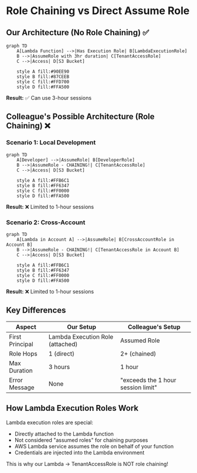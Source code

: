 # Role Chaining vs Direct Assume Role

## Our Architecture (No Role Chaining) ✅

```mermaid
graph TD
    A[Lambda Function] -->|Has Execution Role| B[LambdaExecutionRole]
    B -->|AssumeRole with 3hr duration| C[TenantAccessRole]
    C -->|Access| D[S3 Bucket]
    
    style A fill:#90EE90
    style B fill:#87CEEB
    style C fill:#FFD700
    style D fill:#FFA500
```

**Result:** ✅ Can use 3-hour sessions

## Colleague's Possible Architecture (Role Chaining) ❌

### Scenario 1: Local Development
```mermaid
graph TD
    A[Developer] -->|AssumeRole| B[DeveloperRole]
    B -->|AssumeRole - CHAINING!| C[TenantAccessRole]
    C -->|Access| D[S3 Bucket]
    
    style A fill:#FFB6C1
    style B fill:#FF6347
    style C fill:#FF0000
    style D fill:#FFA500
```

**Result:** ❌ Limited to 1-hour sessions

### Scenario 2: Cross-Account
```mermaid
graph TD
    A[Lambda in Account A] -->|AssumeRole| B[CrossAccountRole in Account B]
    B -->|AssumeRole - CHAINING!| C[TenantAccessRole in Account B]
    C -->|Access| D[S3 Bucket]
    
    style A fill:#FFB6C1
    style B fill:#FF6347
    style C fill:#FF0000
    style D fill:#FFA500
```

**Result:** ❌ Limited to 1-hour sessions

## Key Differences

| Aspect | Our Setup | Colleague's Setup |
|--------|-----------|-------------------|
| First Principal | Lambda Execution Role (attached) | Assumed Role |
| Role Hops | 1 (direct) | 2+ (chained) |
| Max Duration | 3 hours | 1 hour |
| Error Message | None | "exceeds the 1 hour session limit" |

## How Lambda Execution Roles Work

Lambda execution roles are special:
- Directly attached to the Lambda function
- Not considered "assumed roles" for chaining purposes
- AWS Lambda service assumes the role on behalf of your function
- Credentials are injected into the Lambda environment

This is why our Lambda → TenantAccessRole is NOT role chaining!